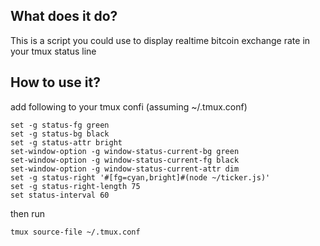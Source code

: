 
## What does it do?

This is a script you could use to display realtime bitcoin exchange rate in your tmux status line

## How to use it?

add following to your tmux confi (assuming ~/.tmux.conf)

```
set -g status-fg green
set -g status-bg black
set -g status-attr bright
set-window-option -g window-status-current-bg green
set-window-option -g window-status-current-fg black
set-window-option -g window-status-current-attr dim
set -g status-right '#[fg=cyan,bright]#(node ~/ticker.js)'
set -g status-right-length 75
set status-interval 60
```

then run 

```
tmux source-file ~/.tmux.conf
```
